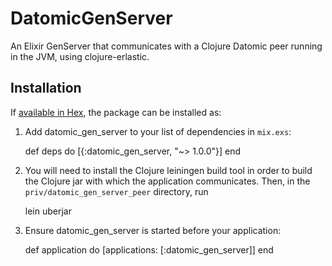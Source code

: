 # DatomicGenServer

An Elixir GenServer that communicates with a Clojure Datomic peer running in the JVM, using clojure-erlastic.

## Installation

If [available in Hex](https://hex.pm/docs/publish), the package can be installed as:

  1. Add datomic_gen_server to your list of dependencies in `mix.exs`:

        def deps do
          [{:datomic_gen_server, "~> 1.0.0"}]
        end

  2. You will need to install the Clojure leiningen build tool in order to build
     the Clojure jar with which the application communicates. Then, in the
     `priv/datomic_gen_server_peer` directory, run
     
        lein uberjar
  
  3. Ensure datomic_gen_server is started before your application:

        def application do
          [applications: [:datomic_gen_server]]
        end
